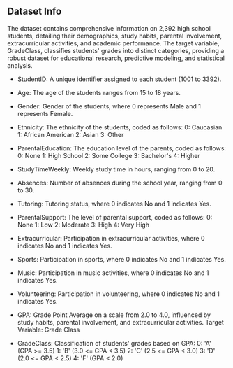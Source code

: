 ## Dataset Info
The dataset contains comprehensive information on 2,392 high school students, detailing their demographics, study habits, parental involvement, extracurricular activities, and academic performance. The target variable, GradeClass, classifies students' grades into distinct categories, providing a robust dataset for educational research, predictive modeling, and statistical analysis.

* StudentID: A unique identifier assigned to each student (1001 to 3392).
* Age: The age of the students ranges from 15 to 18 years.
* Gender: Gender of the students, where 0 represents Male and 1 represents Female.
* Ethnicity: The ethnicity of the students, coded as follows:
    0: Caucasian
    1: African American
    2: Asian
    3: Other
* ParentalEducation: The education level of the parents, coded as follows:
    0: None
    1: High School
    2: Some College
    3: Bachelor's
    4: Higher

* StudyTimeWeekly: Weekly study time in hours, ranging from 0 to 20.
* Absences: Number of absences during the school year, ranging from 0 to 30.
* Tutoring: Tutoring status, where 0 indicates No and 1 indicates Yes.
* ParentalSupport: The level of parental support, coded as follows:
    0: None
    1: Low
    2: Moderate
    3: High
    4: Very High

* Extracurricular: Participation in extracurricular activities, where 0 indicates No and 1 indicates Yes.
* Sports: Participation in sports, where 0 indicates No and 1 indicates Yes.
* Music: Participation in music activities, where 0 indicates No and 1 indicates Yes.
* Volunteering: Participation in volunteering, where 0 indicates No and 1 indicates Yes.

* GPA: Grade Point Average on a scale from 2.0 to 4.0, influenced by study habits, parental involvement, and extracurricular activities.
Target Variable: Grade Class
* GradeClass: Classification of students' grades based on GPA:
    0: 'A' (GPA >= 3.5)
    1: 'B' (3.0 <= GPA < 3.5)
    2: 'C' (2.5 <= GPA < 3.0)
    3: 'D' (2.0 <= GPA < 2.5)
    4: 'F' (GPA < 2.0)
